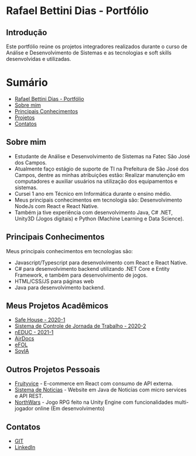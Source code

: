 # Rafael Bettini Dias - Portfólio

## Introdução

Este portfólio reúne os projetos integradores realizados durante o curso de Análise e Desenvolvimento de Sistemas e as tecnologias e soft skills desenvolvidas e utilizadas.

# Sumário
- [Rafael Bettini Dias - Portfólio](#rafael-bettini-dias---portfólio)
- [Sobre mim](#sobre-mim)
- [Principais Conhecimentos](#principais-conhecimentos)
- [Projetos](#meus-projetos)
- [Contatos](#contatos)

## Sobre mim

* Estudante de Análise e Desenvolvimento de Sistemas na Fatec São José dos Campos. <br/>
* Atualmente faço estágio de suporte de TI na Prefeitura de São José dos Campos, dentre as minhas atribuições estão: Realizar manutenção em computadores e     auxiliar usuários na utilização dos equipamentos e sistemas. <br/>
* Cursei 1 ano em Técnico em Informática durante o ensino médio.<br/>
* Meus principais conhecimentos em tecnologia são:  Desenvolvimento NodeJs com React e React Native.<br/>
* Também ja tive experiência com desenvolvimento Java, C# .NET, Unity3D (Jogos digitais) e Python (Machine Learning e Data Science).<br/>


## Principais Conhecimentos
Meus principais conhecimentos em tecnologias são:
* Javascript/Typescript para desenvolvimento com React e React Native.
* C# para desenvolvimento backend utilizando .NET Core e Entity Framework, e também para desenvolvimento de jogos.
* HTML/CSS/JS para páginas web
* Java para desenvolvimento backend.
 
 
## Meus Projetos Acadêmicos
* [Safe House - 2020-1](https://github.com/Rafael-BD/Portifolio/blob/main/projetos/api-1.md)
* [Sistema de Controle de Jornada de Trabalho - 2020-2](https://github.com/Rafael-BD/Portifolio/blob/main/projetos/api-2.md)
* [nEDUC - 2021-1](https://github.com/Rafael-BD/Portifolio/blob/main/projetos/api-3.md)
* [AirDocs](https://github.com/Rafael-BD/Portifolio/blob/main/projetos/api-4.md)
* [eFOL](https://github.com/Rafael-BD/Portifolio/blob/main/projetos/api-5.md)
* [SoyIA](https://github.com/Rafael-BD/Portifolio/blob/main/projetos/api-6.md)

## Outros Projetos Pessoais
* [Fruityvice](https://github.com/Rafael-BD/Fruityvice) - E-commerce em React com consumo de API externa.
* [Sistema de Noticias](https://github.com/stars/Rafael-BD/lists/sistema-de-noticias) - Website em Java de Noticias com micro services e API REST.
* [NorthWars](https://github.com/Rafael-BD/North-Wars) - Jogo RPG feito na Unity Engine com funcionalidades multi-jogador online (Em desenvolvimento)


## Contatos
* [GIT](https://github.com/Rafael-BD)
* [LinkedIn](https://www.linkedin.com/in/rafael-b-990835209/)


